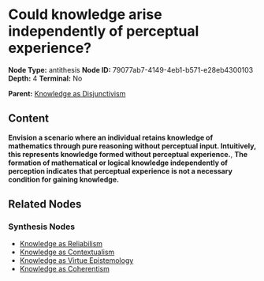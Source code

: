 # Could knowledge arise independently of perceptual experience?

**Node Type:** antithesis
**Node ID:** 79077ab7-4149-4eb1-b571-e28eb4300103
**Depth:** 4
**Terminal:** No

**Parent:** [Knowledge as Disjunctivism](knowledge-as-disjunctivism-synthesis-38694a52-6f2d-4997-bba8-8cf8097ee74e.md)

## Content

**Envision a scenario where an individual retains knowledge of mathematics through pure reasoning without perceptual input. Intuitively, this represents knowledge formed without perceptual experience.**, **The formation of mathematical or logical knowledge independently of perception indicates that perceptual experience is not a necessary condition for gaining knowledge.**

## Related Nodes

### Synthesis Nodes

- [Knowledge as Reliabilism](knowledge-as-reliabilism-synthesis-1c626fee-62df-4e97-98a1-fdefb026c08b.md)
- [Knowledge as Contextualism](knowledge-as-contextualism-synthesis-c413e9e0-5bae-4e23-87a8-784c24dccc3d.md)
- [Knowledge as Virtue Epistemology](knowledge-as-virtue-epistemology-synthesis-77c97283-6799-4080-bd5e-a84180986ca2.md)
- [Knowledge as Coherentism](knowledge-as-coherentism-synthesis-c2c6bc34-5fa7-4a5c-b92e-c62387b894c4.md)
